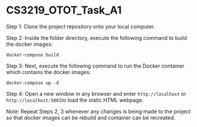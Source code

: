 # CS3219_OTOT_Task_A1

Step 1: Clone the project repository onto your local computer.

Step 2: Inside the folder directory, execute the following command to build the docker images:

```
docker-compose build
```

Step 3: Next, execute the following command to  run the Docker container which contains the docker images:
```
docker-compose up -d
```

Step 4: Open a new window in any browser and enter `http://localhost` or `http://localhost:5001`to load the static HTML webpage.

Note: Repeat Steps 2, 3 whenever any changes is being made to the project so that docker images can be rebuild and container can be recreated. 
